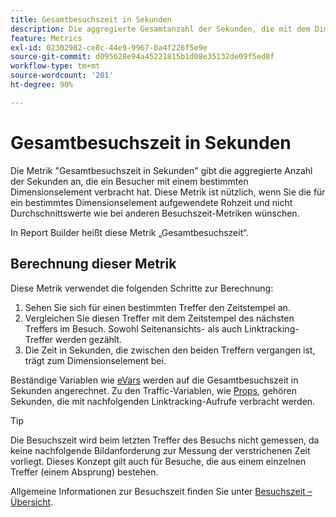 ```yaml
---
title: Gesamtbesuchszeit in Sekunden
description: Die aggregierte Gesamtanzahl der Sekunden, die mit dem Dimensionselement verbracht wurden.
feature: Metrics
exl-id: 02302982-ce8c-44e9-9967-0a4f226f5e9e
source-git-commit: d095628e94a45221815b1d08e35132de09f5ed8f
workflow-type: tm+mt
source-wordcount: '201'
ht-degree: 90%

---
```


# Gesamtbesuchszeit in Sekunden

Die Metrik &quot;Gesamtbesuchszeit in Sekunden&quot;[](overview.md) gibt die aggregierte Anzahl der Sekunden an, die ein Besucher mit einem bestimmten Dimensionselement verbracht hat. Diese Metrik ist nützlich, wenn Sie die für ein bestimmtes Dimensionselement aufgewendete Rohzeit und nicht Durchschnittswerte wie bei anderen Besuchszeit-Metriken wünschen.

In Report Builder heißt diese Metrik „Gesamtbesuchszeit“.

## Berechnung dieser Metrik

Diese Metrik verwendet die folgenden Schritte zur Berechnung:

1. Sehen Sie sich für einen bestimmten Treffer den Zeitstempel an.
2. Vergleichen Sie diesen Treffer mit dem Zeitstempel des nächsten Treffers im Besuch. Sowohl Seitenansichts- als auch Linktracking-Treffer werden gezählt.
3. Die Zeit in Sekunden, die zwischen den beiden Treffern vergangen ist, trägt zum Dimensionselement bei.

Beständige Variablen wie [eVars](../dimensions/evar.md) werden auf die Gesamtbesuchszeit in Sekunden angerechnet. Zu den Traffic-Variablen, wie [Props](../dimensions/prop.md), gehören Sekunden, die mit nachfolgenden Linktracking-Aufrufe verbracht werden.

>[!TIP]
>
>Die Besuchszeit wird beim letzten Treffer des Besuchs nicht gemessen, da keine nachfolgende Bildanforderung zur Messung der verstrichenen Zeit vorliegt. Dieses Konzept gilt auch für Besuche, die aus einem einzelnen Treffer (einem Absprung) bestehen.

Allgemeine Informationen zur Besuchszeit finden Sie unter [Besuchszeit – Übersicht](time-spent.md).
